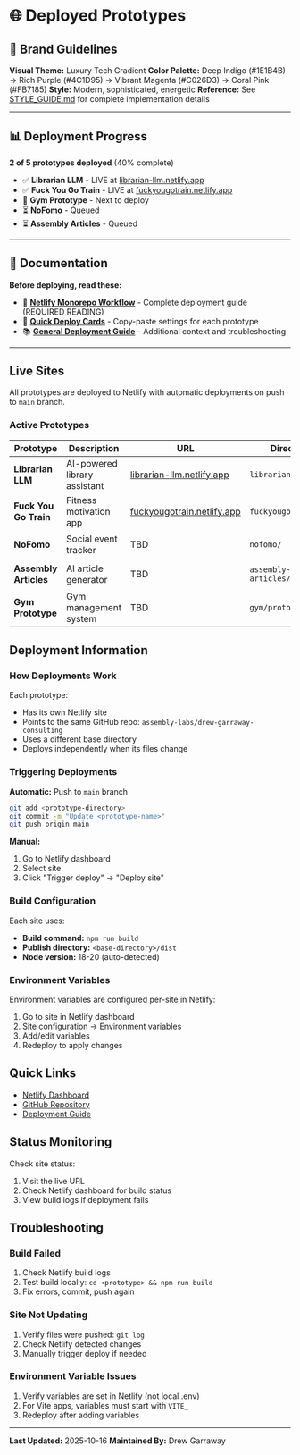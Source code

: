 # 🌐 Deployed Prototypes

## 🎨 Brand Guidelines

**Visual Theme:** Luxury Tech Gradient
**Color Palette:** Deep Indigo (#1E1B4B) → Rich Purple (#4C1D95) → Vibrant Magenta (#C026D3) → Coral Pink (#FB7185)
**Style:** Modern, sophisticated, energetic
**Reference:** See [STYLE_GUIDE.md](STYLE_GUIDE.md) for complete implementation details

---

## 📊 Deployment Progress

**2 of 5 prototypes deployed** (40% complete)

- ✅ **Librarian LLM** - LIVE at [librarian-llm.netlify.app](https://librarian-llm.netlify.app)
- ✅ **Fuck You Go Train** - LIVE at [fuckyougotrain.netlify.app](https://fuckyougotrain.netlify.app)
- 🔄 **Gym Prototype** - Next to deploy
- ⏳ **NoFomo** - Queued
- ⏳ **Assembly Articles** - Queued

---

## 📖 Documentation

**Before deploying, read these:**
- 🚀 **[Netlify Monorepo Workflow](.github/NETLIFY_MONOREPO_WORKFLOW.md)** - Complete deployment guide (REQUIRED READING)
- 📇 **[Quick Deploy Cards](.github/QUICK_DEPLOY_CARDS.md)** - Copy-paste settings for each prototype
- 📚 **[General Deployment Guide](.github/DEPLOYMENT_GUIDE.md)** - Additional context and troubleshooting

---

## Live Sites

All prototypes are deployed to Netlify with automatic deployments on push to `main` branch.

### Active Prototypes

| Prototype | Description | URL | Directory | Status |
|-----------|-------------|-----|-----------|--------|
| **Librarian LLM** | AI-powered library assistant | [librarian-llm.netlify.app](https://librarian-llm.netlify.app) | `librarian-llm/` | ✅ **LIVE** |
| **Fuck You Go Train** | Fitness motivation app | [fuckyougotrain.netlify.app](https://fuckyougotrain.netlify.app) | `fuckyougotrain/` | ✅ **LIVE** |
| **NoFomo** | Social event tracker | TBD | `nofomo/` | ⏳ Pending |
| **Assembly Articles** | AI article generator | TBD | `assembly-agentic-articles/frontend/` | ⏳ Pending |
| **Gym Prototype** | Gym management system | TBD | `gym/prototype/` | 🔄 Next Up |

## Deployment Information

### How Deployments Work

Each prototype:
- Has its own Netlify site
- Points to the same GitHub repo: `assembly-labs/drew-garraway-consulting`
- Uses a different base directory
- Deploys independently when its files change

### Triggering Deployments

**Automatic:** Push to `main` branch
```bash
git add <prototype-directory>
git commit -m "Update <prototype-name>"
git push origin main
```

**Manual:**
1. Go to Netlify dashboard
2. Select site
3. Click "Trigger deploy" → "Deploy site"

### Build Configuration

Each site uses:
- **Build command:** `npm run build`
- **Publish directory:** `<base-directory>/dist`
- **Node version:** 18-20 (auto-detected)

### Environment Variables

Environment variables are configured per-site in Netlify:
1. Go to site in Netlify dashboard
2. Site configuration → Environment variables
3. Add/edit variables
4. Redeploy to apply changes

## Quick Links

- [Netlify Dashboard](https://app.netlify.com)
- [GitHub Repository](https://github.com/assembly-labs/drew-garraway-consulting)
- [Deployment Guide](.github/DEPLOYMENT_GUIDE.md)

## Status Monitoring

Check site status:
1. Visit the live URL
2. Check Netlify dashboard for build status
3. View build logs if deployment fails

## Troubleshooting

### Build Failed
1. Check Netlify build logs
2. Test build locally: `cd <prototype> && npm run build`
3. Fix errors, commit, push again

### Site Not Updating
1. Verify files were pushed: `git log`
2. Check Netlify detected changes
3. Manually trigger deploy if needed

### Environment Variable Issues
1. Verify variables are set in Netlify (not local .env)
2. For Vite apps, variables must start with `VITE_`
3. Redeploy after adding variables

---

**Last Updated:** 2025-10-16
**Maintained By:** Drew Garraway
